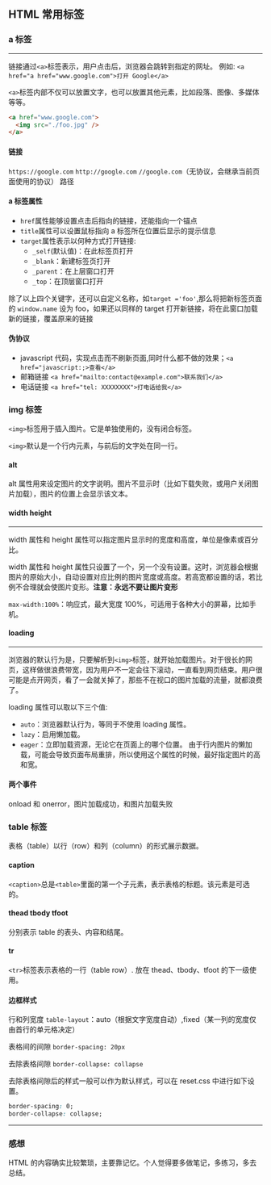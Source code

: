 ## HTML 常用标签

### a 标签

---

链接通过`<a>`标签表示，用户点击后，浏览器会跳转到指定的网址。
例如:
`<a href="a href="www.google.com">打开 Google</a>`

`<a>`标签内部不仅可以放置文字，也可以放置其他元素，比如段落、图像、多媒体等等。

```html
<a href="www.google.com">
  <img src="./foo.jpg" />
</a>
```

#### 链接

`https://google.com`
`http://google.com`
`//google.com`（无协议，会继承当前页面使用的协议）
路径

#### a 标签属性

- `href`属性能够设置点击后指向的链接，还能指向一个锚点
- `title`属性可以设置鼠标指向 a 标签所在位置后显示的提示信息
- `target`属性表示以何种方式打开链接:
  - `_self`(默认值)：在此标签页打开
  - `_blank`：新建标签页打开
  - `_parent`：在上层窗口打开
  - `_top`：在顶层窗口打开

除了以上四个关键字，还可以自定义名称，如`target ='foo'`,那么将把新标签页面的 `window.name` 设为 foo，如果还以同样的 target 打开新链接，将在此窗口加载新的链接，覆盖原来的链接

#### 伪协议

- javascript 代码，实现点击而不刷新页面,同时什么都不做的效果；`<a href="javascript:;>查看</a>`
- 邮箱链接 `<a href="mailto:contact@example.com">联系我们</a>`
- 电话链接 `<a href="tel: XXXXXXXX">打电话给我</a>`

### img 标签

`<img>`标签用于插入图片。它是单独使用的，没有闭合标签。

`<img>`默认是一个行内元素，与前后的文字处在同一行。

#### alt

alt 属性用来设定图片的文字说明。图片不显示时（比如下载失败，或用户关闭图片加载），图片的位置上会显示该文本。

#### width height

---

width 属性和 height 属性可以指定图片显示时的宽度和高度，单位是像素或百分比。

width 属性和 height 属性只设置了一个，另一个没有设置。这时，浏览器会根据图片的原始大小，自动设置对应比例的图片宽度或高度。若高宽都设置的话，若比例不合理就会使图片变形。**注意：永远不要让图片变形**

`max-width:100%`：响应式，最大宽度 100%，可适用于各种大小的屏幕，比如手机。

#### loading

---

浏览器的默认行为是，只要解析到`<img>`标签，就开始加载图片。对于很长的网页，这样做很浪费带宽，因为用户不一定会往下滚动，一直看到网页结束。用户很可能是点开网页，看了一会就关掉了，那些不在视口的图片加载的流量，就都浪费了。

loading 属性可以取以下三个值:

- `auto`：浏览器默认行为，等同于不使用 loading 属性。
- `lazy`：启用懒加载。
- `eager`：立即加载资源，无论它在页面上的哪个位置。
  由于行内图片的懒加载，可能会导致页面布局重排，所以使用这个属性的时候，最好指定图片的高和宽。

#### 两个事件

onload 和 onerror，图片加载成功，和图片加载失败

### table 标签

表格（table）以行（row）和列（column）的形式展示数据。

#### caption

`<caption>`总是`<table>`里面的第一个子元素，表示表格的标题。该元素是可选的。

#### thead tbody tfoot

分别表示 table 的表头、内容和结尾。

#### tr

`<tr>`标签表示表格的一行（table row）. 放在 thead、tbody、tfoot 的下一级使用。

#### 边框样式

行和列宽度
`table-layout`：auto（根据文字宽度自动）,fixed（某一列的宽度仅由首行的单元格决定）

表格间的间隙
`border-spacing: 20px`

去除表格间隙
`border-collapse: collapse`

去除表格间隙后的样式一般可以作为默认样式，可以在 reset.css 中进行如下设置。

```css
border-spacing: 0;
border-collapse: collapse;
```

---

### 感想

HTML 的内容确实比较繁琐，主要靠记忆。个人觉得要多做笔记，多练习，多去总结。
